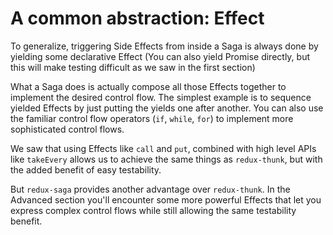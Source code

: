 # A common abstraction: Effect

To generalize, triggering Side Effects from inside a Saga is always done by yielding some
declarative Effect (You can also yield Promise directly, but this will make testing difficult
  as we saw in the first section)

What a Saga does is actually compose all those Effects together to implement the desired control flow.
The simplest example is to sequence yielded Effects by just putting the yields one after another. You can also use the
familiar control flow operators (`if`, `while`, `for`) to implement more sophisticated control flows.

We saw that using Effects like `call` and `put`, combined with high level APIs like `takeEvery`
allows us to achieve the same things as `redux-thunk`, but with the added benefit of easy testability.

 But `redux-saga` provides another advantage over `redux-thunk`. In the Advanced section
 you'll encounter some more powerful Effects that let you express complex control flows
 while still allowing the same testability benefit.

